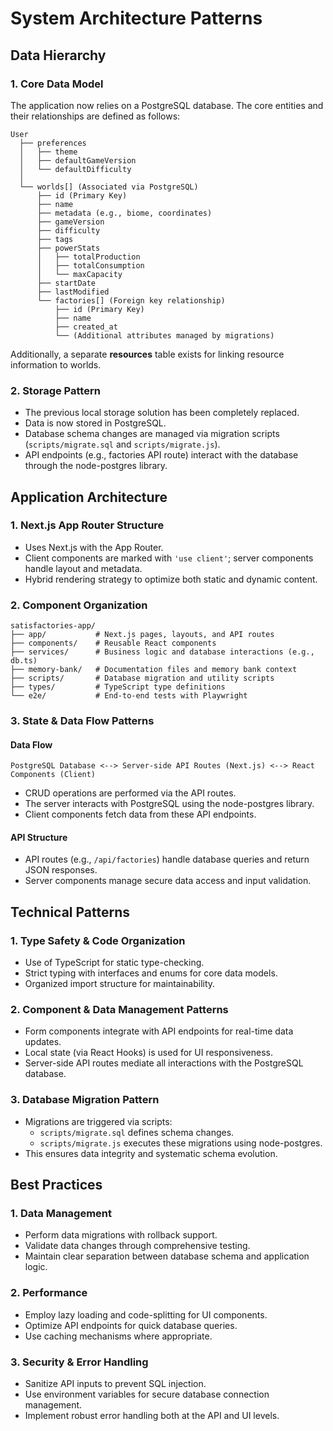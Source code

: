 # System Architecture Patterns

## Data Hierarchy

### 1. Core Data Model
The application now relies on a PostgreSQL database. The core entities and their relationships are defined as follows:

```
User
  ├── preferences
  │   ├── theme
  │   ├── defaultGameVersion
  │   └── defaultDifficulty
  │
  └── worlds[] (Associated via PostgreSQL)
      ├── id (Primary Key)
      ├── name
      ├── metadata (e.g., biome, coordinates)
      ├── gameVersion
      ├── difficulty
      ├── tags
      ├── powerStats
      │   ├── totalProduction
      │   ├── totalConsumption
      │   └── maxCapacity
      ├── startDate
      ├── lastModified
      └── factories[] (Foreign key relationship)
          ├── id (Primary Key)
          ├── name
          ├── created_at
          └── (Additional attributes managed by migrations)
```

Additionally, a separate **resources** table exists for linking resource information to worlds.

### 2. Storage Pattern
- The previous local storage solution has been completely replaced.
- Data is now stored in PostgreSQL.
- Database schema changes are managed via migration scripts (`scripts/migrate.sql` and `scripts/migrate.js`).
- API endpoints (e.g., factories API route) interact with the database through the node-postgres library.

## Application Architecture

### 1. Next.js App Router Structure
- Uses Next.js with the App Router.
- Client components are marked with `'use client'`; server components handle layout and metadata.
- Hybrid rendering strategy to optimize both static and dynamic content.

### 2. Component Organization
```
satisfactories-app/
├── app/           # Next.js pages, layouts, and API routes
├── components/    # Reusable React components
├── services/      # Business logic and database interactions (e.g., db.ts)
├── memory-bank/   # Documentation files and memory bank context
├── scripts/       # Database migration and utility scripts
├── types/         # TypeScript type definitions
└── e2e/           # End-to-end tests with Playwright
```

### 3. State & Data Flow Patterns

#### Data Flow
```
PostgreSQL Database <--> Server-side API Routes (Next.js) <--> React Components (Client)
```
- CRUD operations are performed via the API routes.
- The server interacts with PostgreSQL using the node-postgres library.
- Client components fetch data from these API endpoints.

#### API Structure
- API routes (e.g., `/api/factories`) handle database queries and return JSON responses.
- Server components manage secure data access and input validation.

## Technical Patterns

### 1. Type Safety & Code Organization
- Use of TypeScript for static type-checking.
- Strict typing with interfaces and enums for core data models.
- Organized import structure for maintainability.

### 2. Component & Data Management Patterns
- Form components integrate with API endpoints for real-time data updates.
- Local state (via React Hooks) is used for UI responsiveness.
- Server-side API routes mediate all interactions with the PostgreSQL database.

### 3. Database Migration Pattern
- Migrations are triggered via scripts:
  - `scripts/migrate.sql` defines schema changes.
  - `scripts/migrate.js` executes these migrations using node-postgres.
- This ensures data integrity and systematic schema evolution.

## Best Practices

### 1. Data Management
- Perform data migrations with rollback support.
- Validate data changes through comprehensive testing.
- Maintain clear separation between database schema and application logic.

### 2. Performance
- Employ lazy loading and code-splitting for UI components.
- Optimize API endpoints for quick database queries.
- Use caching mechanisms where appropriate.

### 3. Security & Error Handling
- Sanitize API inputs to prevent SQL injection.
- Use environment variables for secure database connection management.
- Implement robust error handling both at the API and UI levels.
